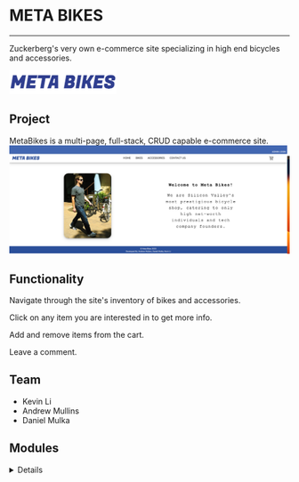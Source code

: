 # META BIKES

---

Zuckerberg's very own e-commerce site specializing in high end bicycles and accessories.

![logo](./client/imgs/logo.png)


## Project 
MetaBikes is a multi-page, full-stack, CRUD capable e-commerce site. 
![Meta Bikes Landing Page](./client/imgs/landing.png)

## Functionality 

Navigate through the site's inventory of bikes and accessories.  

Click on any item you are interested in to get more info. 

Add and remove items from the cart.

Leave a comment. 


## Team 
- Kevin Li
- Andrew Mullins
- Daniel Mulka

## Modules 

<details>
    <summery>Bike</summery>

     
    The Bike model stores all fields of data that might be relavent to a potential shopper. It is the parent to our cartitem object and contains the fields: 
    - type: String
    - brand: String
    - model: String
    - price: Number
    - color: String
    - weight: Number
    - description: String
    - img: String
    - category: String 

<details>

<details>
    <summery>accessory</summery>

    
     Accessories like bikes, stores all the data a shopper will need to know and is also a parent to cartitem. Accessories fields are:
    - type: String 
    - brand: String
    - item: String
    - price: Number
    - img: String
    - description: String 
    - category: String 
     

</details>

<details>
    <summery>cartitem</summery>


     The cartitem model is the child of both bike and accessory in a many to one relationship. Takes the ID of any bike or accessory and displays them in the cart. Fields are: 
   - bicycleID : bike id 
   - accessoryID: accessory id 
   - quantity : Number 


</details>

<details>
    <summery>comment</summery>


    Finally the comment mode allows shoppers to leave comments about the page. It takes thestrings generated on the front end to display messages on the admin page. Fields displayed. 
  - name: String 
  - email : String
  - description : String 
     
</details>





